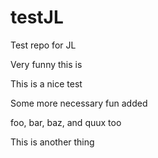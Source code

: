 # testJL
Test repo for JL

Very funny this is

This is a nice test

Some more necessary fun added

foo, bar, baz, and quux too

This is another thing
